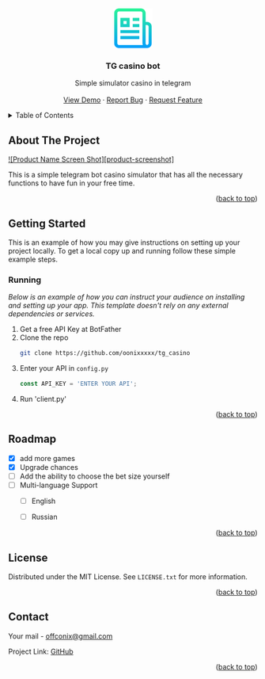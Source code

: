 <a id="readme-top"></a>

<!-- PROJECT LOGO -->
<br />
<div align="center">
  <a href="https://github.com/othneildrew/Best-README-Template">
    <img src="images/logo.png" alt="Logo" width="80" height="80">
  </a>

  <h3 align="center">TG casino bot</h3>

  <p align="center">
    Simple simulator casino in telegram
    <br />
    <br />
    <a href="https://github.com/othneildrew/Best-README-Template">View Demo</a>
    ·
    <a href="https://github.com/othneildrew/Best-README-Template/issues/new?labels=bug&template=bug-report---.md">Report Bug</a>
    ·
    <a href="https://github.com/othneildrew/Best-README-Template/issues/new?labels=enhancement&template=feature-request---.md">Request Feature</a>
  </p>
</div>



<!-- TABLE OF CONTENTS -->
<details>
  <summary>Table of Contents</summary>
  <ol>
    <li>
      <a href="#about-the-project">About The Project</a>
      <ul>
        <li><a href="#built-with">Built With</a></li>
      </ul>
    </li>
    <li>
      <a href="#getting-started">Getting Started</a>
      <ul>
        <li><a href="#prerequisites">Prerequisites</a></li>
        <li><a href="#installation">Installation</a></li>
      </ul>
    </li>
    <li><a href="#usage">Usage</a></li>
    <li><a href="#roadmap">Roadmap</a></li>
    <li><a href="#contributing">Contributing</a></li>
    <li><a href="#license">License</a></li>
    <li><a href="#contact">Contact</a></li>
    <li><a href="#acknowledgments">Acknowledgments</a></li>
  </ol>
</details>



<!-- ABOUT THE PROJECT -->
## About The Project

[![Product Name Screen Shot][product-screenshot]](https://example.com)

This is a simple telegram bot casino simulator that has all the necessary functions to have fun in your free time. 

<p align="right">(<a href="#readme-top">back to top</a>)</p>


<!-- GETTING STARTED -->
## Getting Started

This is an example of how you may give instructions on setting up your project locally.
To get a local copy up and running follow these simple example steps.



### Running

_Below is an example of how you can instruct your audience on installing and setting up your app. This template doesn't rely on any external dependencies or services._

1. Get a free API Key at BotFather
2. Clone the repo
   ```sh
   git clone https://github.com/oonixxxxx/tg_casino
   ```
3. Enter your API in `config.py`
   ```js
   const API_KEY = 'ENTER YOUR API';
   ```
4. Run 'client.py'

<p align="right">(<a href="#readme-top">back to top</a>)</p>


<!-- ROADMAP -->
## Roadmap

- [x] add more games
- [x] Upgrade chances
- [ ] Add the ability to choose the bet size yourself
- [ ] Multi-language Support
    - [ ] English
    - [ ] Russian


<p align="right">(<a href="#readme-top">back to top</a>)</p>

<!-- LICENSE -->
## License

Distributed under the MIT License. See `LICENSE.txt` for more information.

<p align="right">(<a href="#readme-top">back to top</a>)</p>



<!-- CONTACT -->
## Contact

Your mail - offconix@gmail.com

Project Link: [GitHub](https://github.com/oonixxxxx/tg_casino)

<p align="right">(<a href="#readme-top">back to top</a>)</p>